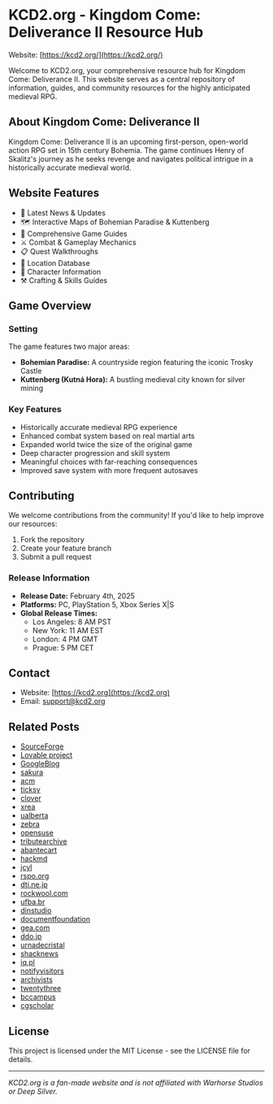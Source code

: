 # KCD2.org - Kingdom Come: Deliverance II Resource Hub

Website: [https://kcd2.org/](https://kcd2.org/)

Welcome to KCD2.org, your comprehensive resource hub for Kingdom Come: Deliverance II. This website serves as a central repository of information, guides, and community resources for the highly anticipated medieval RPG.

## About Kingdom Come: Deliverance II

Kingdom Come: Deliverance II is an upcoming first-person, open-world action RPG set in 15th century Bohemia. The game continues Henry of Skalitz's journey as he seeks revenge and navigates political intrigue in a historically accurate medieval world.

## Website Features

- 📰 Latest News & Updates
- 🗺️ Interactive Maps of Bohemian Paradise & Kuttenberg
- 📖 Comprehensive Game Guides
- ⚔️ Combat & Gameplay Mechanics
- 📋 Quest Walkthroughs
- 🏰 Location Database
- 👥 Character Information
- ⚒️ Crafting & Skills Guides

## Game Overview

### Setting
The game features two major areas:
- **Bohemian Paradise:** A countryside region featuring the iconic Trosky Castle
- **Kuttenberg (Kutná Hora):** A bustling medieval city known for silver mining

### Key Features
- Historically accurate medieval RPG experience
- Enhanced combat system based on real martial arts
- Expanded world twice the size of the original game
- Deep character progression and skill system
- Meaningful choices with far-reaching consequences
- Improved save system with more frequent autosaves

## Contributing

We welcome contributions from the community! If you'd like to help improve our resources:

1. Fork the repository
2. Create your feature branch
3. Submit a pull request

### Release Information
- **Release Date:** February 4th, 2025
- **Platforms:** PC, PlayStation 5, Xbox Series X|S
- **Global Release Times:**
  - Los Angeles: 8 AM PST
  - New York: 11 AM EST
  - London: 4 PM GMT
  - Prague: 5 PM CET

## Contact

- Website: [https://kcd2.org](https://kcd2.org)
- Email: [support@kcd2.org](support@kcd2.org)

## Related Posts
- [SourceForge](https://sourceforge.net/projects/kcd2/)
- [Lovable project](https://launched.lovable.app/kcd2)
- [GoogleBlog](https://developers-id.googleblog.com/2023/03/vidio-perkuat-kesuksesannya-di.html?sc=1739616699533#c3991329339995274565)
- [sakura](http://www15420ui.sakura.ne.jp/snapblog/diary/class/20081129_02.htm#wb)
- [acm](https://interactions.acm.org/blog/view/embodied-games-from-nyu-itp/comment_added#comments)
- [ticksy](https://veented.ticksy.com/ticket/3606708)
- [clover](https://community.clover.com/questions/56930/apple-pay-for-hosted-checkout.html?childToView=113654#answer-113654)
- [xrea](http://eivissa.s3.xrea.com/ClubSantAntoni/)
- [ualberta](https://icon4.biology.ualberta.ca/scientific-organizing-committee/#comment-642681)
- [zebra](https://developer.zebra.com/blog/ai-gets-mind-its-own-could-be-how-skynet-starts#comment-53849)
- [opensuse](https://hackweek.opensuse.org/projects/extend-repomd-parser-with-appstream-data)
- [tributearchive](https://www.tributearchive.com/resources/2bc817b7-9db2-44d1-a919-0115b60711b3/finding-the-right-grief-counselor)
- [abantecart](https://forum.abantecart.com/index.php?topic=8552.0)
- [hackmd](https://hackmd.io/pvbO02D9ROWtJu1ODHq10Q?comment=18b3b7c2-3c75-47bc-9112-ca6f51d8fcb1&utm_source=comment-card&utm_medium=icon)
- [jcyl](https://www.educa.jcyl.es/blogs/en/leyendo/fase-provincial-burgos-i-certamen-lectura-publico)
- [rspo.org](http://forum.ga18.rspo.org/viewtopic.php?f=8&t=30798&p=264769#p264769)
- [dti.ne.jp](https://webkit.dti.ne.jp/bbs1/mekahouse/mekag/)
- [rockwool.com](https://as-cn-video.rockwool.com/7-strengths-testing-thermal)
- [ufba.br](https://noosfero.ufba.br/freeaccounts/blog/apk-download#!)
- [dinstudio](http://www.i21kf.dinstudio.se/blog_22_12.html)
- [documentfoundation](https://bugs.documentfoundation.org/show_bug.cgi?id=69280)
- [gea.com](https://webinar.gea.com/gea09ammoniadavidchristine3mp4)
- [ddo.jp](http://hktagb.ddo.jp/diarypro-vb/diary.cgi?date=20220211)
- [urnadecristal](https://www.urnadecristal.gov.co/pacto_justicia_tarifaria_que_es?page=1#comment-708)
- [shacknews](https://www.shacknews.com/article/138521/milk-palworld?ref=chatty#item_42740292)
- [iq.pl](http://www.pvp.iq.pl/thread-5012-page-2.html)
- [notifyvisitors](https://help.notifyvisitors.com/article/en-us/what-are-different-push-campaigns-and-its-types)
- [archivists](https://www2.archivists.org/statements/saa-council-statement-on-black-lives-and-archives#comment-6151)
- [twentythree](https://bl.twentythree.com/alment-inside-historisk-retssag-er)
- [bccampus](https://scope.bccampus.ca/mod/forum/discuss.php?d=27908#p109335)
- [cgscholar](https://cgscholar.com/community/profiles/user-46780/updates/53640)




## License

This project is licensed under the MIT License - see the LICENSE file for details.

---

*KCD2.org is a fan-made website and is not affiliated with Warhorse Studios or Deep Silver.*
